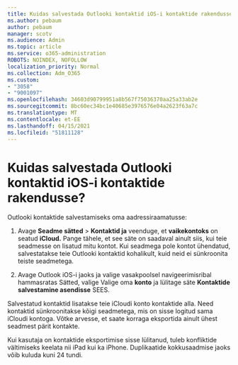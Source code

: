 ```yaml
---
title: Kuidas salvestada Outlooki kontaktid iOS-i kontaktide rakendusse?
ms.author: pebaum
author: pebaum
manager: scotv
ms.audience: Admin
ms.topic: article
ms.service: o365-administration
ROBOTS: NOINDEX, NOFOLLOW
localization_priority: Normal
ms.collection: Adm_O365
ms.custom:
- "3058"
- "9001097"
ms.openlocfilehash: 34603d90799951a8b567f75036370aa25a33ab2e
ms.sourcegitcommit: 8bc60ec34bc1e40685e3976576e04a2623f63a7c
ms.translationtype: MT
ms.contentlocale: et-EE
ms.lasthandoff: 04/15/2021
ms.locfileid: "51811128"
---
```

# <a name="how-do-i-save-my-outlook-contacts-to-my-ios-contacts-app"></a>Kuidas salvestada Outlooki kontaktid iOS-i kontaktide rakendusse?

Outlooki kontaktide salvestamiseks oma aadressiraamatusse:
 
1. Avage **Seadme sätted**  >  **Kontaktid ja** veenduge, et **vaikekontoks** on seatud **iCloud.** Pange tähele, et see säte on saadaval ainult siis, kui teie seadmesse on lisatud mitu kontot. Kui seadmega pole kontot ühendatud, salvestatakse teie Outlooki kontaktid kohalikult, kuid neid ei sünkroonita teiste seadmetega.
 
2. Avage Outlook iOS-i jaoks ja valige vasakpoolsel navigeerimisribal hammasratas Sätted, valige Valige oma **konto** ja lülitage säte **Kontaktide salvestamine asendisse** SEES.
 
Salvestatud kontaktid lisatakse teie iCloudi konto kontaktide alla. Need kontaktid sünkroonitakse kõigi seadmetega, mis on sisse logitud sama iCloudi kontoga. Võtke arvesse, et saate korraga eksportida ainult ühest seadmest pärit kontakte.
 
Kui kasutaja on kontaktide eksportimise sisse lülitanud, tuleb konfliktide vältimiseks keelata nii iPad kui ka iPhone. Duplikaatide kokkusaadmise jaoks võib kuluda kuni 24 tundi.